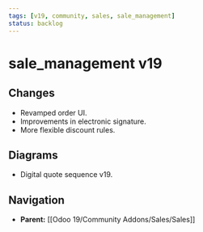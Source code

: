 ```yaml
---
tags: [v19, community, sales, sale_management]
status: backlog
---
```

# sale_management v19

## Changes
- Revamped order UI.
- Improvements in electronic signature.
- More flexible discount rules.

## Diagrams
- Digital quote sequence v19.






## Navigation
- **Parent:** [[Odoo 19/Community Addons/Sales/Sales]]
